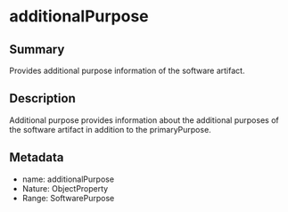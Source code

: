 <!-- Automatically generated by spec-parser v2.0.0 on 2024-01-08T22:20:56.273795+00:00 -->
<!-- SPDX-License-Identifier: Community-Spec-1.0 -->

# additionalPurpose

## Summary

Provides additional purpose information of the software artifact.


## Description

Additional purpose provides information about the additional purposes of the software artifact in addition to the primaryPurpose.


## Metadata

- name: additionalPurpose
- Nature: ObjectProperty
- Range: SoftwarePurpose




